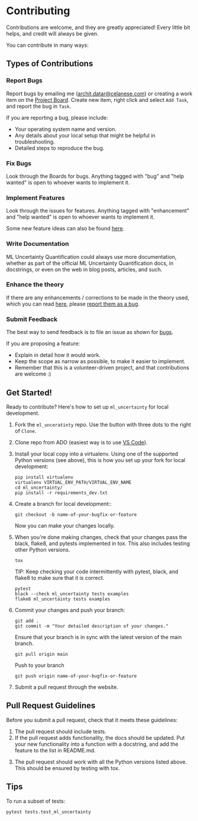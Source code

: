 Contributing
============

Contributions are welcome, and they are greatly appreciated! Every little bit
helps, and credit will always be given.

You can contribute in many ways:

Types of Contributions
----------------------

### Report Bugs


<!-- Report bugs at https://github.com/architdatar/ml_uncertainty/issues. -->

Report bugs by emailing me (archit.datar@celanese.com) or creating a work item on the [Project Board](https://dev.azure.com/CelaneseCorporation/TI%20Data%20Science%20Projects/_boards/directory). Create new item, right click and select `Add Task`, and report the bug in `Task`.

If you are reporting a bug, please include:

* Your operating system name and version.
* Any details about your local setup that might be helpful in troubleshooting.
* Detailed steps to reproduce the bug.

### Fix Bugs

Look through the Boards for bugs. Anything tagged with "bug" and "help
wanted" is open to whoever wants to implement it.

### Implement Features

Look through the issues for features. Anything tagged with "enhancement"
and "help wanted" is open to whoever wants to implement it.

Some new feature ideas can also be found [here](docs/contributing.md).

### Write Documentation

ML Uncertainty Quantification could always use more documentation, whether as part of the
official ML Uncertainty Quantification docs, in docstrings, or even on the web in blog posts,
articles, and such.

### Enhance the theory

If there are any enhancements / corrections to be made in the theory used, which you can read [here](docs/theory/), please [report them as a bug](#report-bugs).

### Submit Feedback

<!-- The best way to send feedback is to file an issue at https://github.com/architdatar/ml_uncertainty/issues. -->

The best way to send feedback is to file an issue as shown for [bugs](#report-bugs).

If you are proposing a feature:

* Explain in detail how it would work.
* Keep the scope as narrow as possible, to make it easier to implement.
* Remember that this is a volunteer-driven project, and that contributions
  are welcome :)

Get Started!
------------

Ready to contribute? Here's how to set up `ml_uncertainty` for local development.

<!-- 1. Fork the `ml_uncertainty` repo on GitHub. -->
<!-- 2. Clone your fork locally::

    $ git clone git@github.com:your_name_here/ml_uncertainty.git -->
1. Fork the `ml_unceratinty` repo. Use the button with three dots to the right of `Clone`. 
2. Clone repo from ADO (easiest way is to use [VS Code](https://code.visualstudio.com/)).
3. Install your local copy into a virtualenv. Using one of the supported Python versions (see above), this is how you set up your fork for local development:

    ```
    pip install virtualenv
    virtualenv VIRTUAL_ENV_PATH/VIRTUAL_ENV_NAME
    cd ml_uncertainty/
    pip install -r requirements_dev.txt
    ```
4. Create a branch for local development::
    ```
    git checkout -b name-of-your-bugfix-or-feature
    ```
   Now you can make your changes locally.

5. When you're done making changes, check that your changes pass the black, flake8, and pytests implemented in tox. This also includes testing other Python versions. 
    ```
    tox
    ```

    TIP: Keep checking your code intermittently with pytest, black, and flake8 to make sure that it is correct. 
    ```
    pytest
    black --check ml_uncertainty tests examples
    flake8 ml_uncertainty tests examples
    ```

6. Commit your changes and push your branch:
    ```
    git add .
    git commit -m "Your detailed description of your changes."
    ```
    Ensure that your branch is in sync with the latest version of the main branch.
    ```    
    git pull origin main 
    ```
    Push to your branch
    ```
    git push origin name-of-your-bugfix-or-feature
    ```

7. Submit a pull request through the website.

Pull Request Guidelines
-----------------------

Before you submit a pull request, check that it meets these guidelines:

1. The pull request should include tests.
2. If the pull request adds functionality, the docs should be updated. Put
   your new functionality into a function with a docstring, and add the
   feature to the list in README.md.
<!-- 3. The pull request should work for Python 3.5, 3.6, 3.7 and 3.8, and for PyPy. Check
   https://travis-ci.com/architdatar/ml_uncertainty/pull_requests
   and make sure that the tests pass for all supported Python versions. -->
3. The pull request should work with all the Python versions listed above. This should be ensured by testing with tox.

Tips
----

To run a subset of tests:

```
pytest tests.test_ml_uncertainty
```

<!-- Deploying
---------

A reminder for the maintainers on how to deploy.
Make sure all your changes are committed (including an entry in HISTORY.rst).
Then run::

$ bump2version patch # possible: major / minor / patch
$ git push
$ git push --tags

Travis will then deploy to PyPI if tests pass. -->
